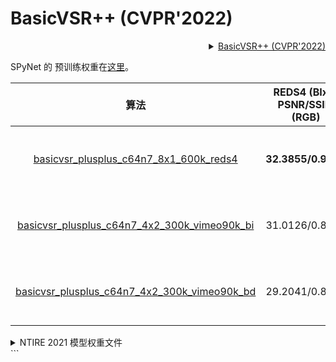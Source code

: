 # BasicVSR++ (CVPR'2022)

<!-- [ALGORITHM] -->

<details>
<summary align="right"><a href="https://arxiv.org/abs/2104.13371">BasicVSR++ (CVPR'2022)</a></summary>

```bibtex
@InProceedings{chan2022basicvsrplusplus,
  author = {Chan, Kelvin C.K. and Zhou, Shangchen and Xu, Xiangyu and Loy, Chen Change},
  title = {BasicVSR++: Improving Video Super-Resolution with Enhanced Propagation and Alignment},
  booktitle = {Proceedings of the IEEE conference on computer vision and pattern recognition},
  year = {2022}
}
```

</details>

SPyNet 的 预训练权重在[这里](https://download.openmmlab.com/mmediting/restorers/basicvsr/spynet_20210409-c6c1bd09.pth)。

|                                                            算法                                                            | REDS4 (BIx4) PSNR/SSIM (RGB) | Vimeo-90K-T (BIx4) PSNR/SSIM (Y) | Vid4 (BIx4) PSNR/SSIM (Y) | UDM10 (BDx4) PSNR/SSIM (Y) | Vimeo-90K-T (BDx4) PSNR/SSIM (Y) | Vid4 (BDx4) PSNR/SSIM (Y) |         GPU 信息         |                                                                                                                                               Download                                                                                                                                                |
| :------------------------------------------------------------------------------------------------------------------------: | :--------------------------: | :------------------------------: | :-----------------------: | :------------------------: | :------------------------------: | :-----------------------: | :----------------------: | :---------------------------------------------------------------------------------------------------------------------------------------------------------------------------------------------------------------------------------------------------------------------------------------------------: |
|       [basicvsr_plusplus_c64n7_8x1_600k_reds4](/configs/basicvsr_plusplus/basicvsr_plusplus_c64n7_8x1_600k_reds4.py)       |      **32.3855/0.9069**      |          36.4445/0.9411          |      27.7674/0.8444       |       34.6868/0.9417       |          34.0372/0.9244          |      24.6209/0.7540       | 8 (Tesla V100-PCIE-32GB) |       [model](https://download.openmmlab.com/mmediting/restorers/basicvsr_plusplus/basicvsr_plusplus_c64n7_8x1_600k_reds4_20210217-db622b2f.pth) \| [log](https://download.openmmlab.com/mmediting/restorers/basicvsr_plusplus/basicvsr_plusplus_c64n7_8x1_600k_reds4_20210217_113115.log.json)       |
| [basicvsr_plusplus_c64n7_4x2_300k_vimeo90k_bi](/configs/basicvsr_plusplus/basicvsr_plusplus_c64n7_4x2_300k_vimeo90k_bi.py) |        31.0126/0.8804        |        **37.7864/0.9500**        |    **27.7882/0.8401**     |       33.1211/0.9270       |          33.8972/0.9195          |      23.6086/0.7033       | 4 (Tesla V100-PCIE-32GB) | [model](https://download.openmmlab.com/mmediting/restorers/basicvsr_plusplus/basicvsr_plusplus_c64n7_8x1_300k_vimeo90k_bi_20210305-4ef437e2.pth) \| [log](https://download.openmmlab.com/mmediting/restorers/basicvsr_plusplus/basicvsr_plusplus_c64n7_8x1_300k_vimeo90k_bi_20210305_141254.log.json) |
| [basicvsr_plusplus_c64n7_4x2_300k_vimeo90k_bd](/configs/basicvsr_plusplus/basicvsr_plusplus_c64n7_4x2_300k_vimeo90k_bd.py) |        29.2041/0.8528        |          34.7248/0.9351          |      26.4377/0.8074       |     **40.7216/0.9722**     |        **38.2054/0.9550**        |    **29.0400/0.8753**     | 4 (Tesla V100-PCIE-32GB) | [model](https://download.openmmlab.com/mmediting/restorers/basicvsr_plusplus/basicvsr_plusplus_c64n7_8x1_300k_vimeo90k_bd_20210305-ab315ab1.pth) \| [log](https://download.openmmlab.com/mmediting/restorers/basicvsr_plusplus/basicvsr_plusplus_c64n7_8x1_300k_vimeo90k_bd_20210305_140921.log.json) |

<details>
<summary align="left">NTIRE 2021 模型权重文件</summary>

请注意，以下模型是从较小的模型中微调而来的。 这些模型的训练方案将在 MMEditing 达到 5k star 时发布。 我们在这里提供预训练的模型。

[NTIRE 2021 Video Super-Resolution](https://download.openmmlab.com/mmediting/restorers/basicvsr_plusplus/basicvsr_plusplus_c128n25_ntire_vsr_20210311-1ff35292.pth)

[NTIRE 2021 Quality Enhancement of Compressed Video - Track 1](https://download.openmmlab.com/mmediting/restorers/basicvsr_plusplus/basicvsr_plusplus_c128n25_ntire_decompress_track1_20210223-7b2eba02.pth)

[NTIRE 2021 Quality Enhancement of Compressed Video - Track 2](https://download.openmmlab.com/mmediting/restorers/basicvsr_plusplus/basicvsr_plusplus_c128n25_ntire_decompress_track2_20210314-eeae05e6.pth)

[NTIRE 2021 Quality Enhancement of Compressed Video - Track 3](https://download.openmmlab.com/mmediting/restorers/basicvsr_plusplus/basicvsr_plusplus_c128n25_ntire_decompress_track3_20210304-6daf4a40.pth)

</details>
```
